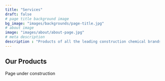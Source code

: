 ```yaml
---
title: "Services"
draft: false
# page title background image
bg_image: "images/backgrounds/page-title.jpg"
# about image
image: "images/about/about-page.jpg"
# meta description
description : "Products of all the leading construction chemical brands"
---
```


## Our Products
Page under construction
